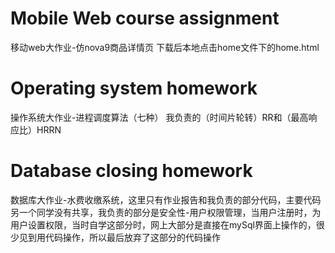 # Mobile Web course assignment
移动web大作业-仿nova9商品详情页
下载后本地点击home文件下的home.html
# Operating system homework
操作系统大作业-进程调度算法（七种）
我负责的（时间片轮转）RR和（最高响应比）HRRN
# Database closing homework
数据库大作业-水费收缴系统，这里只有作业报告和我负责的部分代码，主要代码另一个同学没有共享，我负责的部分是安全性-用户权限管理，当用户注册时，为用户设置权限，当时自学这部分时，网上大部分是直接在mySql界面上操作的，很少见到用代码操作，所以最后放弃了这部分的代码操作
